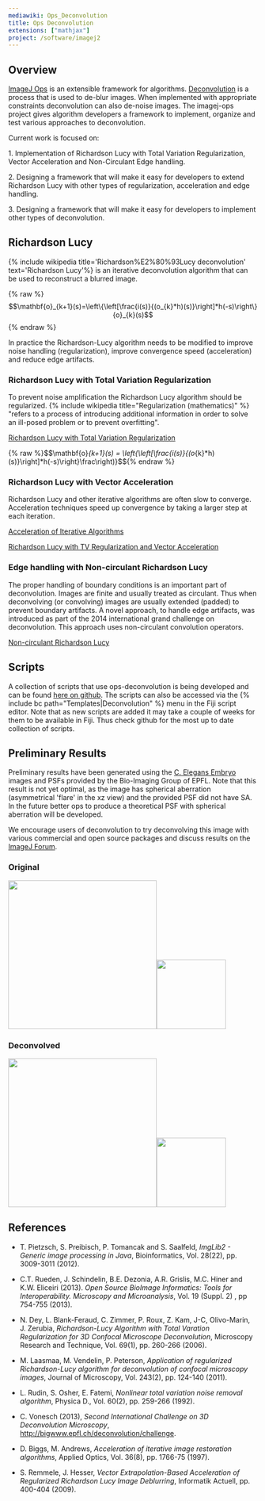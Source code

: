 ```yaml
---
mediawiki: Ops_Deconvolution
title: Ops Deconvolution
extensions: ["mathjax"]
project: /software/imagej2
---
```





## Overview

[ImageJ Ops](/libs/imagej-ops) is an extensible framework for algorithms. [Deconvolution](/imaging/deconvolution) is a process that is used to de-blur images. When implemented with appropriate constraints deconvolution can also de-noise images. The imagej-ops project gives algorithm developers a framework to implement, organize and test various approaches to deconvolution.

Current work is focused on:

1\. Implementation of Richardson Lucy with Total Variation Regularization, Vector Acceleration and Non-Circulant Edge handling.

2\. Designing a framework that will make it easy for developers to extend Richardson Lucy with other types of regularization, acceleration and edge handling.

3\. Designing a framework that will make it easy for developers to implement other types of deconvolution.

## Richardson Lucy

{% include wikipedia title='Richardson%E2%80%93Lucy deconvolution' text='Richardson Lucy'%} is an iterative deconvolution algorithm that can be used to reconstruct a blurred image.

{% raw %}$$\mathbf{o}_{k+1}(s)=\left\{\left[\frac{i(s)}{(o_{k}*h)(s)}\right]*h(-s)\right\}{o}_{k}(s)$${% endraw %}

In practice the Richardson-Lucy algorithm needs to be modified to improve noise handling (regularization), improve convergence speed (acceleration) and reduce edge artifacts.

### Richardson Lucy with Total Variation Regularization

To prevent noise amplification the Richardson Lucy algorithm should be regularized. {% include wikipedia title="Regularization (mathematics)" %} "refers to a process of introducing additional information in order to solve an ill-posed problem or to prevent overfitting".

[Richardson Lucy with Total Variation Regularization](http://www.ncbi.nlm.nih.gov/pubmed/16586486)

{% raw %}$$\mathbf{o}_{k+1}(s) = \left\{\left[\frac{i(s)}{(o_{k}*h)(s)}\right]*h(-s)\right\}\frac\right)}$${% endraw %}

### Richardson Lucy with Vector Acceleration

Richardson Lucy and other iterative algorithms are often slow to converge. Acceleration techniques speed up convergence by taking a larger step at each iteration.

[Acceleration of Iterative Algorithms](http://www.ncbi.nlm.nih.gov/pubmed/18250863)

[Richardson Lucy with TV Regularization and Vector Acceleration](http://ceur-ws.org/Vol-446/p400.pdf)

### Edge handling with Non-circulant Richardson Lucy

The proper handling of boundary conditions is an important part of deconvolution. Images are finite and usually treated as circulant. Thus when deconvolving (or convolving) images are usually extended (padded) to prevent boundary artifacts. A novel approach, to handle edge artifacts, was introduced as part of the 2014 international grand challenge on deconvolution. This approach uses non-circulant convolution operators.

[Non-circulant Richardson Lucy](http://bigwww.epfl.ch/deconvolution/challenge2013/index.html?p=doc_math_rl)

## Scripts

A collection of scripts that use ops-deconvolution is being developed and can be found [here on github](https://github.com/imagej/imagej-scripting/tree/-/src/main/resources/script_templates/Deconvolution). The scripts can also be accessed via the {% include bc path="Templates|Deconvolution" %} menu in the Fiji script editor. Note that as new scripts are added it may take a couple of weeks for them to be available in Fiji. Thus check github for the most up to date collection of scripts.

## Preliminary Results

Preliminary results have been generated using the [C. Elegans Embryo](http://bigwww.epfl.ch/deconvolution/bio/) images and PSFs provided by the Bio-Imaging Group of EPFL. Note that this result is not yet optimal, as the image has spherical aberration (asymmetrical 'flare' in the xz view) and the provided PSF did not have SA. In the future better ops to produce a theoretical PSF with spherical aberration will be developed.

We encourage users of deconvolution to try deconvolving this image with various commercial and open source packages and discuss results on the [ImageJ Forum](http://forum.imagej.net/).

### Original

<img src="/media/libs/imagej-ops/composite-orig-xy.jpg" width="300"/><img src="/media/libs/imagej-ops/composite-orig-zx.jpg" width="140"/>

### Deconvolved

<img src="/media/libs/imagej-ops/composite-decon-xy.jpg" width="300"/><img src="/media/libs/imagej-ops/composite-decon-zx.jpg" width="140"/>

## References

-   T. Pietzsch, S. Preibisch, P. Tomancak and S. Saalfeld, *ImgLib2 - Generic image processing in Java*, Bioinformatics, Vol. 28(22), pp. 3009-3011 (2012).

-   C.T. Rueden, J. Schindelin, B.E. Dezonia, A.R. Grislis, M.C. Hiner and K.W. Eliceiri (2013). *Open Source BioImage Informatics: Tools for Interoperability. Microscopy and Microanalysis*, Vol. 19 (Suppl. 2) , pp 754-755 (2013).

-   N. Dey, L. Blank-Feraud, C. Zimmer, P. Roux, Z. Kam, J-C, Olivo-Marin, J. Zerubia, *Richardson-Lucy Algorithm with Total Varation Regularization for 3D Confocal Microscope Deconvolution*, Microscopy Research and Technique, Vol. 69(1), pp. 260-266 (2006).

-   M. Laasmaa, M. Vendelin, P. Peterson, *Application of regularized Richardson-Lucy algorithm for deconvolution of confocal microscopy images*, Journal of Microscopy, Vol. 243(2), pp. 124-140 (2011).

-   L. Rudin, S. Osher, E. Fatemi, *Nonlinear total variation noise removal algorithm*, Physica D., Vol. 60(2), pp. 259-266 (1992).

-   C. Vonesch (2013), *Second International Challenge on 3D Deconvolution Microscopy*, http://bigwww.epfl.ch/deconvolution/challenge.

-   D. Biggs, M. Andrews, *Acceleration of iterative image restoration algorithms*, Applied Optics, Vol. 36(8), pp. 1766-75 (1997).

-   S. Remmele, J. Hesser, *Vector Extrapolation-Based Acceleration of Regularized Richardson Lucy Image Deblurring*, Informatik Actuell, pp. 400-404 (2009).
